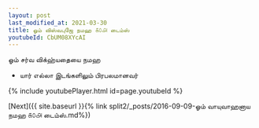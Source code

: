 ```yaml
---
layout: post
last_modified_at: 2021-03-30
title: ஓம் விஸ்வபுஜே நமஹ ௧௦௮ டைம்ஸ்
youtubeId: CbUM08XYcAI
---
```

 
 
 ஓம் சர்வ விக்ஹ்யதையை நமஹ  
 
 -  யார் எல்லா இடங்களிலும் பிரபலமானவர் 
 
  
 
  
 
 
 
 
 
 


{% include youtubePlayer.html id=page.youtubeId %}
 
[Next]({{ site.baseurl }}{% link  split2/_posts/2016-09-09-ஓம் வாயுவாஹனாய நமஹ ௧௦௮ டைம்ஸ்.md%})
 

